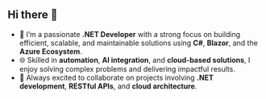## Hi there 👋

- 🚀 I’m a passionate **.NET Developer** with a strong focus on building efficient, scalable, and maintainable solutions using **C#**, **Blazor**, and the **Azure Ecosystem**.  
- 🌐 Skilled in **automation**, **AI integration**, and **cloud-based solutions**, I enjoy solving complex problems and delivering impactful results.  
- 🤝 Always excited to collaborate on projects involving **.NET development**, **RESTful APIs**, and **cloud architecture**.  
